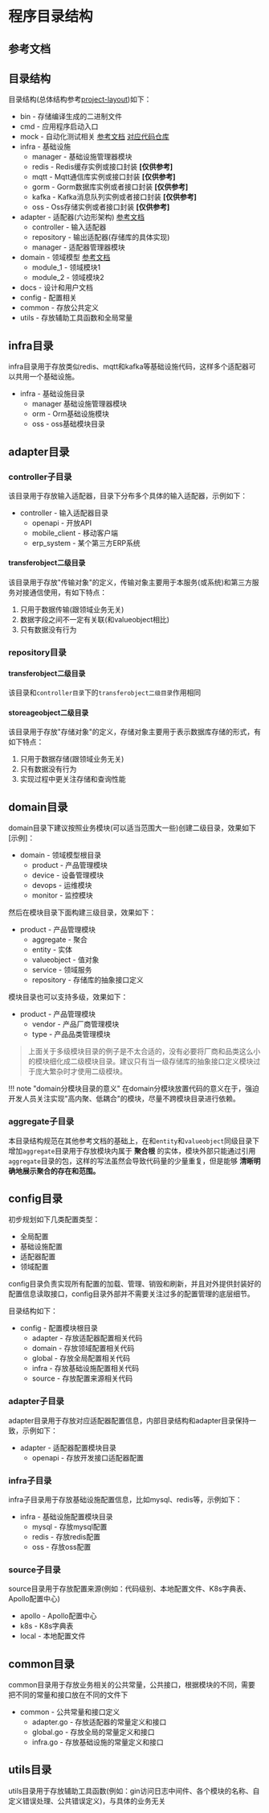# 程序目录结构

## 参考文档

## 目录结构

目录结构(总体结构参考[project-layout](https://github.com/golang-standards/project-layout/blob/master/README_zh.md))如下：

   * bin - 存储编译生成的二进制文件
   * cmd - 应用程序启动入口
   * mock - 自动化测试相关 [参考文档](https://medium.com/@iDevoid/stygis-golang-hexagonal-architecture-a2d89d01f84b) [对应代码仓库](https://github.com/iDevoid/stygis)
   * infra - 基础设施
      * manager - 基础设施管理器模块
      * redis - Redis缓存实例或接口封装 **[仅供参考]**
      * mqtt - Mqtt通信库实例或接口封装 **[仅供参考]**
      * gorm - Gorm数据库实例或者接口封装 **[仅供参考]**
      * kafka - Kafka消息队列实例或者接口封装 **[仅供参考]**
      * oss - Oss存储实例或者接口封装 **[仅供参考]**
   * adapter - 适配器(六边形架构) [参考文档](https://allegro.tech/2020/05/hexagonal-architecture-by-example.html)
      * controller - 输入适配器
      * repository - 输出适配器(存储库的具体实现)
      * manager - 适配器管理器模块
   * domain - 领域模型 [参考文档](https://mp.weixin.qq.com/s/eggKfDHkSJDpidzufSrdaQ)
      * module_1 - 领域模块1
      * module_2 - 领域模块2
   * docs - 设计和用户文档
   * config - 配置相关
   * common - 存放公共定义
   * utils  - 存放辅助工具函数和全局常量

## infra目录

infra目录用于存放类似redis、mqtt和kafka等基础设施代码，这样多个适配器可以共用一个基础设施。
  
   * infra - 基础设施目录
      * manager 基础设施管理器模块
      * orm - Orm基础设施模块
      * oss - oss基础模块目录

## adapter目录

### controller子目录

该目录用于存放输入适配器，目录下分布多个具体的输入适配器，示例如下：

   * controller - 输入适配器目录
      * openapi - 开放API
      * mobile_client - 移动客户端
      * erp_system - 某个第三方ERP系统

#### transferobject二级目录

该目录用于存放"传输对象"的定义，传输对象主要用于本服务(或系统)和第三方服务对接通信使用，有如下特点：

1. 只用于数据传输(跟领域业务无关)
2. 数据字段之间不一定有关联(和valueobject相比)
3. 只有数据没有行为

### repository目录

#### transferobject二级目录

该目录和`controller目录`下的`transferobject二级目录`作用相同

#### storeageobject二级目录

该目录用于存放"存储对象"的定义，存储对象主要用于表示数据库存储的形式，有如下特点：

1. 只用于数据存储(跟领域业务无关)
2. 只有数据没有行为
3. 实现过程中更关注存储和查询性能

## domain目录

domain目录下建议按照业务模块(可以适当范围大一些)创建二级目录，效果如下[示例]：

   * domain - 领域模型根目录
      * product - 产品管理模块
      * device - 设备管理模块
      * devops - 运维模块
      * monitor - 监控模块

然后在模块目录下面构建三级目录，效果如下：

   * product - 产品管理模块
      * aggregate - 聚合
      * entity - 实体
      * valueobject - 值对象
      * service - 领域服务
      * repository - 存储库的抽象接口定义

模块目录也可以支持多级，效果如下：

   * product - 产品管理模块
      * vendor - 产品厂商管理模块
      * type - 产品品类管理模块

> 上面关于多级模块目录的例子是不太合适的，没有必要将厂商和品类这么小的模块细化成二级模块目录。建议只有当一级存储库的抽象接口定义模块过于庞大繁杂时才使用二级模块。

!!! note "domain分模块目录的意义"
    在domain分模块放置代码的意义在于，强迫开发人员关注实现"高内聚、低耦合"的模块，尽量不跨模块目录进行依赖。

### aggregate子目录

本目录结构规范在其他参考文档的基础上，在和`entity`和`valueobject`同级目录下增加`aggregate`目录用于存放模块内属于 **聚合根** 的实体，模块外部只能通过引用`aggregate`目录的包，这样的写法虽然会导致代码量的少量重复，但是能够 **清晰明确地展示聚合的存在和范围。**

## config目录

初步规划如下几类配置类型：

* 全局配置
* 基础设施配置
* 适配器配置
* 领域配置

config目录负责实现所有配置的加载、管理、销毁和刷新，并且对外提供封装好的配置信息读取接口，config目录外部并不需要关注过多的配置管理的底层细节。

目录结构如下：

   * config - 配置模块根目录
      * adapter - 存放适配器配置相关代码
      * domain - 存放领域配置相关代码
      * global - 存放全局配置相关代码
      * infra -  存放基础设施配置相关代码
      * source - 存放配置来源相关代码

### adapter子目录

adapter目录用于存放对应适配器配置信息，内部目录结构和adapter目录保持一致，示例如下：

   * adapter - 适配器配置模块目录
      * openapi - 存放开发接口适配器配置

### infra子目录

infra子目录用于存放基础设施配置信息，比如mysql、redis等，示例如下：

   * infra - 基础设施配置模块目录
      * mysql - 存放mysql配置
      * redis - 存放redis配置
      * oss - 存放oss配置

### source子目录

source目录用于存放配置来源(例如：代码级别、本地配置文件、K8s字典表、Apollo配置中心)

   * apollo - Apollo配置中心
   * k8s - K8s字典表
   * local - 本地配置文件

## common目录

common目录用于存放业务相关的公共常量，公共接口，根据模块的不同，需要把不同的常量和接口放在不同的文件下

   * common - 公共常量和接口定义
      * adapter.go - 存放适配器的常量定义和接口
      * global.go - 存放全局的常量定义和接口
      * infra.go - 存放基础设施的常量定义和接口

## utils目录

utils目录用于存放辅助工具函数(例如：gin访问日志中间件、各个模块的名称、自定义错误处理、公共错误定义)，与具体的业务无关
